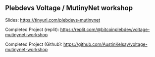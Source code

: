 ## Plebdevs Voltage / MutinyNet workshop

Slides: https://tinyurl.com/plebdevs-mutinynet

Completed Project (replit): https://replit.com/@bitcoinplebdev/voltage-mutinynet-workshop

Completed Project (Github): https://github.com/AustinKelsay/voltage-mutinynet-workshop

